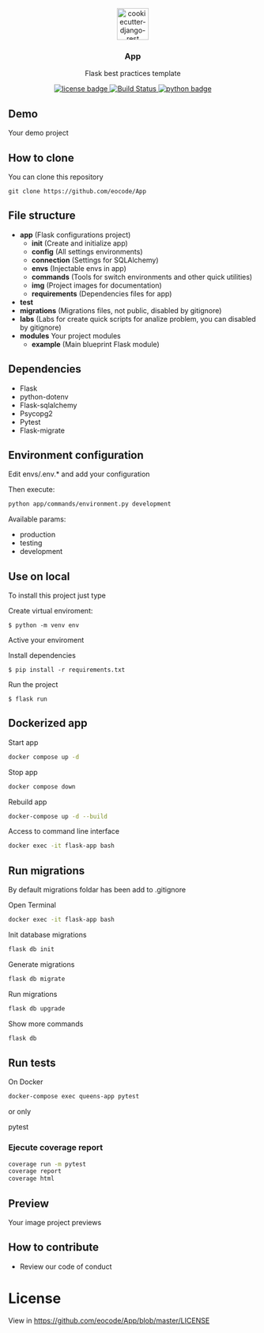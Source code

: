 <div align="center">
  <img width="64" src="https://avatars1.githubusercontent.com/u/66532658?s=400&u=f2457dec96897c5dbc843372ec8b325589ab84d5&v=4" alt="cookiecutter-django-rest">
  <h3 align="center">App</h3>
  <p align="center">
    Flask best practices template
  </p>
  <p align="center">
    <a href="https://github.com/ActivandoIdeas/Cookiecutter-Django-AppEngine-GitLab/blob/master/LICENSE">
      	<img src="https://img.shields.io/badge/License-BSD3-blue.svg"  alt="license badge"/>
    </a>
    <a href="https://travis-ci.org/ActivandoIdeas/Cookiecutter-Django-AppEngine-GitLab">
        <img src="https://img.shields.io/travis/ActivandoIdeas/Cookiecutter-Django-AppEngine-GitLab.svg?label=django-cookiecutter" alt="Build Status">
    </a>
    <a href="https://www.python.org/">
        <img src="https://img.shields.io/pypi/pyversions/Django.svg?style=flat-square"  alt="python badge">
    </a>
  </p>
</div>

## Demo

Your demo project

## How to clone

You can clone this repository

    git clone https://github.com/eocode/App
    
## File structure

* **app** (Flask configurations project)
  * **init** (Create and initialize app)
  * **config** (All settings environments)
  * **connection** (Settings for SQLAlchemy)
  * **envs** (Injectable envs in app)
  * **commands** (Tools for switch environments and other quick utilities)
  * **img** (Project images for documentation)
  * **requirements** (Dependencies files for app)
* **test**
* **migrations** (Migrations files, not public, disabled by gitignore)
* **labs** (Labs for create quick scripts for analize problem, you can disabled by gitignore)
* **modules** Your project modules
  * **example** (Main blueprint Flask module)

## Dependencies

* Flask
* python-dotenv
* Flask-sqlalchemy
* Psycopg2
* Pytest
* Flask-migrate

## Environment configuration

Edit envs/.env.* and add your configuration

Then execute:
```sh
python app/commands/environment.py development
```

Available params:
* production
* testing
* development

## Use on local
To install this project just type

Create virtual enviroment:

    $ python -m venv env

Active your enviroment

Install dependencies

    $ pip install -r requirements.txt

Run the project

    $ flask run
    
## Dockerized app

Start app

```bash
docker compose up -d
```

Stop app

```bash
docker compose down
```

Rebuild app

```bash
docker-compose up -d --build
```

Access to command line interface

```bash
docker exec -it flask-app bash
```

## Run migrations

By default migrations foldar has been add to .gitignore

Open Terminal

```bash
docker exec -it flask-app bash
```

Init database migrations

```bash
flask db init
```

Generate migrations

```bash
flask db migrate
```

Run migrations

```bash
flask db upgrade
```

Show more commands

```bash
flask db
```

## Run tests

On Docker

```sh
docker-compose exec queens-app pytest
```

or only

pytest

### Ejecute coverage report

```sh
coverage run -m pytest
coverage report
coverage html
```

## Preview

Your image project previews

## How to contribute

* Review our code of conduct

# License

View in https://github.com/eocode/App/blob/master/LICENSE